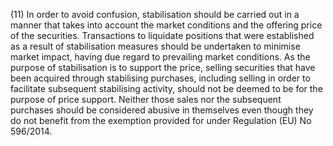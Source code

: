 (11) In order to avoid confusion, stabilisation should be carried out in a manner that takes into account the market conditions and the offering price of the securities. Transactions to liquidate positions that were established as a result of stabilisation measures should be undertaken to minimise market impact, having due regard to prevailing market conditions. As the purpose of stabilisation is to support the price, selling securities that have been acquired through stabilising purchases, including selling in order to facilitate subsequent stabilising activity, should not be deemed to be for the purpose of price support. Neither those sales nor the subsequent purchases should be considered abusive in themselves even though they do not benefit from the exemption provided for under Regulation (EU) No 596/2014.